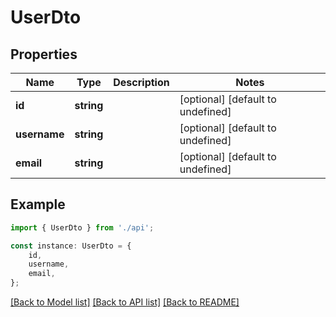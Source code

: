 # UserDto


## Properties

Name | Type | Description | Notes
------------ | ------------- | ------------- | -------------
**id** | **string** |  | [optional] [default to undefined]
**username** | **string** |  | [optional] [default to undefined]
**email** | **string** |  | [optional] [default to undefined]

## Example

```typescript
import { UserDto } from './api';

const instance: UserDto = {
    id,
    username,
    email,
};
```

[[Back to Model list]](../README.md#documentation-for-models) [[Back to API list]](../README.md#documentation-for-api-endpoints) [[Back to README]](../README.md)
